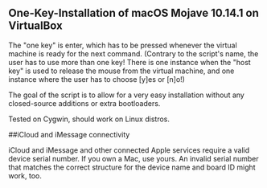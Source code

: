 ## One-Key-Installation of macOS Mojave 10.14.1 on VirtualBox

The "one key" is enter, which has to be pressed whenever the virtual machine is ready for the next command. (Contrary to the script's name, the user has to use more than one key! There is one instance when the "host key" is used to release the mouse from the virtual machine, and one instance where the user has to choose [y]es or [n]o!)

The goal of the script is to allow for a very easy installation without any closed-source additions or extra bootloaders.

Tested on Cygwin, should work on Linux distros.

##iCloud and iMessage connectivity

iCloud and iMessage and other connected Apple services require a valid device serial number. If you own a Mac, use yours. An invalid serial number that matches the correct structure for the device name and board ID might work, too.
